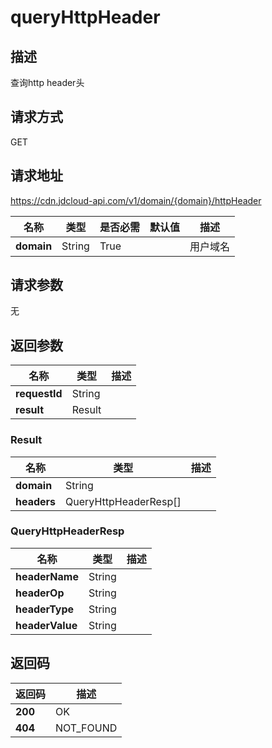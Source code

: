 # queryHttpHeader


## 描述
查询http header头

## 请求方式
GET

## 请求地址
https://cdn.jdcloud-api.com/v1/domain/{domain}/httpHeader

|名称|类型|是否必需|默认值|描述|
|---|---|---|---|---|
|**domain**|String|True| |用户域名|

## 请求参数
无


## 返回参数
|名称|类型|描述|
|---|---|---|
|**requestId**|String| |
|**result**|Result| |

### Result
|名称|类型|描述|
|---|---|---|
|**domain**|String| |
|**headers**|QueryHttpHeaderResp[]| |
### QueryHttpHeaderResp
|名称|类型|描述|
|---|---|---|
|**headerName**|String| |
|**headerOp**|String| |
|**headerType**|String| |
|**headerValue**|String| |

## 返回码
|返回码|描述|
|---|---|
|**200**|OK|
|**404**|NOT_FOUND|
